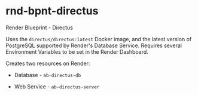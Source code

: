 # rnd-bpnt-directus
Render Blueprint - Directus

Uses the `directus/directus:latest` Docker image, and the latest version of PostgreSQL supported by Render's Database Service. Requires several Environment Variables to be set in the Render Dashboard.

Creates two resources on Render:

- Database - `ab-directus-db`

- Web Service - `ab-directus-server`